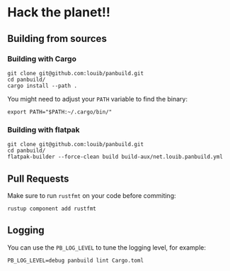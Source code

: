 # Hack the planet!!

## Building from sources

### Building with Cargo
```
git clone git@github.com:louib/panbuild.git
cd panbuild/
cargo install --path .
```

You might need to adjust your `PATH` variable to find the binary:
```
export PATH="$PATH:~/.cargo/bin/"
```

### Building with flatpak
```
git clone git@github.com:louib/panbuild.git
cd panbuild/
flatpak-builder --force-clean build build-aux/net.louib.panbuild.yml
```

## Pull Requests
Make sure to run `rustfmt` on your code before commiting:
```
rustup component add rustfmt
```

## Logging
You can use the `PB_LOG_LEVEL` to tune the logging level, for example:
```
PB_LOG_LEVEL=debug panbuild lint Cargo.toml
```

